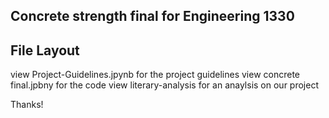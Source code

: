 ## Concrete strength final for Engineering 1330

## File Layout
view Project-Guidelines.jpynb for the project guidelines
view concrete final.jpbny for the code
view literary-analysis for an anaylsis on our project

Thanks!
